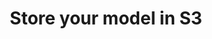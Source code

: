 ---
title: "Store your model in S3"
chapter: true
weight: 19
description: We will start by setting up your AWS account to develop robot applications with AWS RoboMaker. 
---